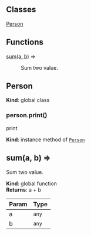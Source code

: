 ## Classes

<dl>
<dt><a href="#Person">Person</a></dt>
<dd></dd>
</dl>

## Functions

<dl>
<dt><a href="#sum">sum(a, b)</a> ⇒</dt>
<dd><p>Sum two value.</p>
</dd>
</dl>

<a name="Person"></a>

## Person
**Kind**: global class  
<a name="Person+print"></a>

### person.print()
print

**Kind**: instance method of [<code>Person</code>](#Person)  
<a name="sum"></a>

## sum(a, b) ⇒
Sum two value.

**Kind**: global function  
**Returns**: a + b  

| Param | Type |
| --- | --- |
| a | <code>any</code> | 
| b | <code>any</code> | 

